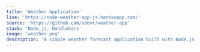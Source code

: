 ```yaml
---
title: 'Weather Application'
live: 'https://node-weather-app-js.herokuapp.com/'
source: 'https://github.com/adevr/weather-app'
stack: 'Node.js, Handlebars'
image: 'weather.png'
description: 'A simple weather forecast application built with Node.js and Handlebars. Currently using MapBox and DarkSky APIs' 
---
```

